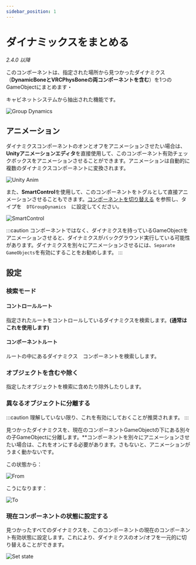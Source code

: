 ```yaml
---
sidebar_position: 1
---
```


# ダイナミックスをまとめる

*2.4.0 以降*

このコンポーネントは、指定された場所から見つかったダイナミクス（**DynamicBoneとVRCPhysBoneの両コンポーネントを含む**）を1つのGameObjectにまとめます・

キャビネットシステムから抽出された機能です。

![Group Dynamics](/img/comp-group-dyn.png)

## アニメーション

ダイナミクスコンポーネントのオンとオフをアニメーションさせたい場合は、**Unityアニメーションエディタ**を直接使用して、このコンポーネント有効チェックボックスをアニメーションさせることができます。アニメーションは自動的に複数のダイナミクスコンポーネントに変換されます。

![Unity Anim](/img/comp-group-dyn-unity-anim.png)

また、**SmartControl**を使用して、このコンポーネントをトグルとして直接アニメーションさせることもできます。[コンポーネントを切り替える](docs/getting-started/smart-control/binary/toggling-a-component) を参照し、タイプを　`DTGroupDynamics`　に設定してください。

![SmartControl](/img/comp-group-dyn-smartcontrol.png)

:::caution
コンポーネントではなく、ダイナミクスを持っているGameObjectをアニメーションさせると、ダイナミクスがバックグラウンド実行している可能性があります。ダイナミクスを別々にアニメーションさせるには、`Separate GameObjects`を有効にすることをお勧めします。
:::

## 設定

### 検索モード
#### コントロールルート

指定されたルートをコントロールしているダイナミクスを検索します。**(通常はこれを使用します)**

#### コンポーネントルート

ルートの中にあるダイナミクス　コンポーネントを検索しします。

### オブジェクトを含むや除く

指定したオブジェクトを検索に含めたり除外したりします。

### 異なるオブジェクトに分離する

:::caution
理解していない限り、これを有効にしておくことが推奨されます。
:::

見つかったダイナミクスを、現在のコンポーネントGameObjectの下にある別々の子GameObjectに分離します。**コンポーネントを別々にアニメーションさせたい場合は、これをオンにする必要があります。さもないと、アニメーションがうまく動かないです。

この状態から：

![From](/img/comp-group-dyn-separate-obj-1.png)

こうになります：

![To](/img/comp-group-dyn-separate-obj-2.png)

### 現在コンポーネントの状態に設定する

見つかったすべてのダイナミクスを、このコンポーネントの現在のコンポーネント有効状態に設定します。これにより、ダイナミクスのオン/オフを一元的に切り替えることができます。

![Set state](/img/comp-group-dyn-set-state.png)
